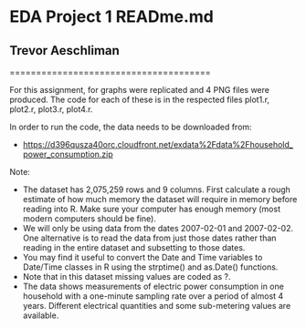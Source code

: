 # EDA Project 1 READme.md
## Trevor Aeschliman
======================================

For this assignment, for graphs were replicated and 4 PNG files were produced. The code for each of these is in the respected files plot1.r, plot2.r, plot3.r, plot4.r.

In order to run the code, the data needs to be downloaded from:

- https://d396qusza40orc.cloudfront.net/exdata%2Fdata%2Fhousehold_power_consumption.zip

Note:

- The dataset has 2,075,259 rows and 9 columns. First calculate a rough estimate of how much memory the dataset will require in memory before reading into R. Make sure your computer has enough memory (most modern computers should be fine).
- We will only be using data from the dates 2007-02-01 and 2007-02-02. One alternative is to read the data from just those dates rather than reading in the entire dataset and subsetting to those dates.
- You may find it useful to convert the Date and Time variables to Date/Time classes in R using the strptime() and as.Date() functions.
- Note that in this dataset missing values are coded as ?.
- The data shows measurements of electric power consumption in one household with a one-minute sampling rate over a period of almost 4 years. Different electrical quantities and some sub-metering values are available.